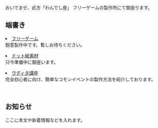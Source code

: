<link rel="stylesheet" href="assets/css/custom.css">
おいでませ、此方「わんでし座」  
フリーゲームの製作所にて御座ります。

  <div>
    <h2>端書き</h2>  
    <p><li><a href="{{ site.baseurl }}/pages/games/">フリーゲーム</a></li>
    鋭意製作中です。暫しお待ちください。</p>
    <p><li><a href="{{ site.baseurl }}/pages/dot-assets/">ドット絵素材</a></li>
    只今準備中に御座います。</p>
    <p><li><a href="{{ site.baseurl }}/pages/tutorials/">ウディタ講座</a></li>
    完全初心者に向け、簡単なコモンイベントの製作方法を紹介しております。</p>
    <br>
    <h2>お知らせ</h2>
    <p>ここに本文や新着情報などを入れます。</p>
  </div>
